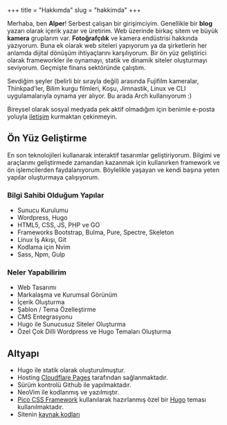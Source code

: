 +++
title = "Hakkımda"
slug = "hakkimda"
+++

Merhaba, ben **Alper**! Serbest çalışan bir girişimciyim. Genellikle bir **blog** yazarı olarak içerik yazar ve üretirim. Web üzerinde birkaç sitem ve büyük **kamera** gruplarım var. **Fotoğrafçılık** ve kamera endüstrisi hakkında yazıyorum. Buna ek olarak web siteleri yapıyorum ya da şirketlerin her anlamda dijital dönüşüm ihtiyaçlarını karşılıyorum. Bir ön yüz geliştirici olarak frameworkler ile oynamayı, statik ve dinamik siteler oluşturmayı seviyorum. Geçmişte finans sektöründe çalıştım.

Sevdiğim şeyler (belirli bir sırayla değil) arasında Fujifilm kameralar, Thinkpad'ler, Bilim kurgu filmleri, Koşu, Jimnastik, Linux ve CLI uygulamalarıyla oynama yer alıyor. Bu arada Arch kullanıyorum :)

Bireysel olarak sosyal medyada pek aktif olmadığım için benimle e-posta yoluyla [iletişim](/tr/iletisim) kurmaktan çekinmeyin.

## Ön Yüz Geliştirme

En son teknolojileri kullanarak interaktif tasarımlar geliştiriyorum. Bilgimi ve araçlarımı geliştirmede zamandan kazanmak için kullanırken framework ve ön işlemcilerden faydalanıyorum. Böylelikle yaşayan ve kendi başına yeten yapılar oluşturmaya çalışıyorum.

### Bilgi Sahibi Olduğum Yapılar

- Sunucu Kurulumu
- Wordpress, Hugo
- HTML5, CSS, JS, PHP ve GO
- Frameworks Bootstrap, Bulma, Pure, Spectre, Skeleton
- Linux İş Akışı, Git
- Kodlama için Nvim
- Sass, Npm, Gulp

### Neler Yapabilirim

- Web Tasarımı
- Markalaşma ve Kurumsal Görünüm
- İçerik Oluşturma
- Şablon / Tema Özelleştirme
- CMS Entegrasyonu
- Hugo ile Sunucusuz Siteler Oluşturma
- Özel Çok Dilli Wordpress ve Hugo Temaları Oluşturma

Altyapı
---------

* Hugo ile statik olarak oluşturulmuştur.
* Hosting [Cloudflare Pages](https://pages.cloudflare.com) tarafından sağlanmaktadır.
* Sürüm kontrolü Github ile yapılmaktadır.
* NeoVim ile kodlanmış ve yazılmıştır.
* [Pico CSS Framework](https://picocss.com/) kullanılarak hazırlanmış özel bir [Hugo](https://gohugo.io/) teması kullanılmaktadır.
* Sitenin [kaynak kodları](https://github.com/eorus/alperorus)
